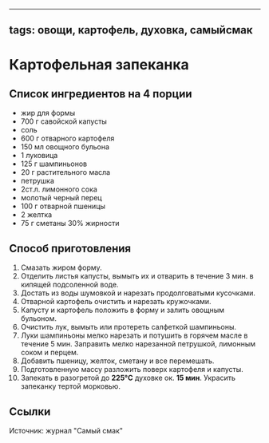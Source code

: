 ----
tags: овощи, картофель, духовка, самыйсмак
----

# Картофельная запеканка


## Список ингредиентов на 4 порции
- жир для формы
- 700 г савойской капусты
- соль
- 600 г отварного картофеля
- 150 мл овощного бульона
- 1 луковица
- 125 г шампиньонов
- 20 г растительного масла
- петрушка
- 2ст.л. лимонного сока
- молотый черный перец
- 100 г отварной пшеницы
- 2 желтка
- 75 г сметаны 30% жирности


## Способ приготовления
1. Cмазать жиром форму.
2. Отделить листья капусты, вымыть их и отварить в течение 3 мин. в кипящей подсоленной воде.
3. Достать из воды шумовкой и нарезать продолговатыми кусочками.
4. Отварной картофель очистить и нарезать кружочками.
5. Капусту и картофель положить в форму и залить овощным бульоном.
6. Очистить лук, вымыть или протереть салфеткой шампиньоны.
7. Луки шампиньоны мелко нарезать и потушить в горячем масле в течение 5 мин. Заправить мелко нарезанной петрушкой, лимонным соком и перцем.
8. Добавить пшеницу, желток, сметану и все перемешать.
9. Подготовленную массу разложить поверх картофеля и капусты.
10. Запекать в разогретой до **225&deg;C** духовке ок. **15 мин**. Украсить запеканку тертой морковью.

## Ссылки
Источник: журнал "Самый смак"
